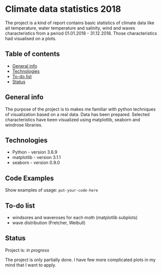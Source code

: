 # Climate data statistics 2018
The project is a kind of report contains basic statistics of climate data like ait temperature, 
water temperature and salinity, wind and waves characteristics from a period 01.01.2018 - 31.12.2018. Those characteristics had visualised on a plots. 

## Table of contents
* [General info](#general-info)
* [Technologies](#technologies)
* [To-do list](#to-do-list)
* [Status](#status)

## General info

The purpose of the project is to makes me familiar with python techniques of visualization based on a real data. 
Data has been prepared. Selected characteristics have been visualized using matplotlib, seaborn and windrose libraries.

## Technologies
* Python - version 3.6.9
* matplotlib - version 3.1.1
* seaborn - version 0.9.0

## Code Examples
Show examples of usage:
`put-your-code-here`

## To-do list
* windsores and waveroses for each moth (matplotlib subplots)
* wave distribution (Fretcher, Weibull)

## Status
Project is: _in progress_

The project is only partially done. I have few more complicated plots in my mind that I want to apply. 
